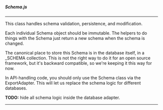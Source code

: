 ##### Schema.js

---

This class handles schema validation, persistence, and modification.

Each individual Schema object should be immutable. The helpers to
do things with the Schema just return a new schema when the schema
is changed.

The canonical place to store this Schema is in the database itself,
in a _SCHEMA collection. This is not the right way to do it for an
open source framework, but it's backward compatible, so we're
keeping it this way for now.

In API-handling code, you should only use the Schema class via the
ExportAdapter. This will let us replace the schema logic for
different databases.

**TODO:** hide all schema logic inside the database adapter.

---
